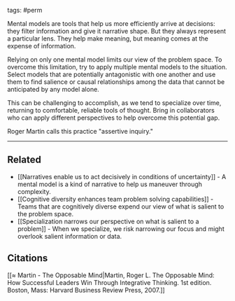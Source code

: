 tags: #perm 

Mental models are tools that help us more efficiently arrive at decisions: they filter information and give it narrative shape. But they always represent a particular lens. They help make meaning, but meaning comes at the expense of information. 

Relying on only one mental model limits our view of the problem space. To overcome this limitation, try to apply multiple mental models to the situation. Select models that are potentially antagonistic with one another and use them to find salience or causal relationships among the data that cannot be anticipated by any model alone. 

This can be challenging to accomplish, as we tend to specialize over time, returning to comfortable, reliable tools of thought. Bring in collaborators who can apply different perspectives to help overcome this potential gap. 

Roger Martin calls this practice "assertive inquiry."

---
## Related
- [[Narratives enable us to act decisively in conditions of uncertainty]] - A mental model is a kind of narrative to help us maneuver through complexity. 
- [[Cognitive diversity enhances team problem solving capabilities]] - Teams that are cognitively diverse expend our view of what is salient to the problem space.
- [[Specialization narrows our perspective on what is salient to a problem]] - When we specialize, we risk narrowing our focus and might overlook salient information or data.

## Citations
[[≈ Martin - The Opposable Mind|Martin, Roger L. The Opposable Mind: How Successful Leaders Win Through Integrative Thinking. 1st edition. Boston, Mass: Harvard Business Review Press, 2007.]]
